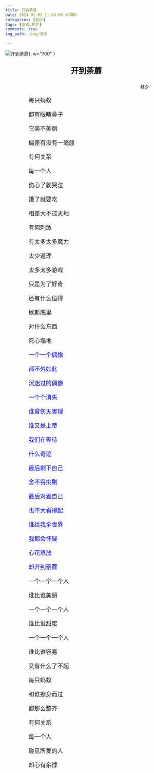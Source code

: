 ```yaml
---
title: 开到荼蘼
date: 2024-01-01 11:00:00 +0800
categories: [音乐]
tags: [歌词,林夕]
comments: true
img_path: /img/音乐

---
```


![开到荼蘼](开到荼蘼.jpg){: w="700" }

<p align="center" style="font-family:微软雅黑;font-size:x-large;font-weight:bold"> 开到荼蘼 </p>

<p align="right" style="padding-right:4em;font-family:微软雅黑"> 林夕 </p>

<p style="text-indent:4em;font-family:宋体;font-size:large"> 每只蚂蚁 </p>

<p style="text-indent:4em;font-family:宋体;font-size:large"> 都有眼睛鼻子 </p>

<p style="text-indent:4em;font-family:宋体;font-size:large"> 它美不美丽 </p>

<p style="text-indent:4em;font-family:宋体;font-size:large"> 偏差有没有一毫厘 </p>

<p style="text-indent:4em;font-family:宋体;font-size:large"> 有何关系 </p>

<p style="text-indent:4em;font-family:宋体;font-size:large"> 每一个人 </p>

<p style="text-indent:4em;font-family:宋体;font-size:large"> 伤心了就哭泣 </p>

<p style="text-indent:4em;font-family:宋体;font-size:large"> 饿了就要吃 </p>

<p style="text-indent:4em;font-family:宋体;font-size:large"> 相差大不过天地 </p>

<p style="text-indent:4em;font-family:宋体;font-size:large"> 有何刺激 </p>

<p style="text-indent:4em;font-family:宋体;font-size:large"> 有太多太多魔力 </p>

<p style="text-indent:4em;font-family:宋体;font-size:large"> 太少道理 </p>

<p style="text-indent:4em;font-family:宋体;font-size:large"> 太多太多游戏 </p>

<p style="text-indent:4em;font-family:宋体;font-size:large"> 只是为了好奇 </p>

<p style="text-indent:4em;font-family:宋体;font-size:large"> 还有什么值得 </p>

<p style="text-indent:4em;font-family:宋体;font-size:large"> 歇斯底里 </p>

<p style="text-indent:4em;font-family:宋体;font-size:large"> 对什么东西 </p>

<p style="text-indent:4em;font-family:宋体;font-size:large"> 死心塌地 </p>

<p style="text-indent:4em;font-family:宋体;font-size:large;color:blue"> 一个一个偶像 </p>

<p style="text-indent:4em;font-family:宋体;font-size:large;color:blue"> 都不外如此 </p>

<p style="text-indent:4em;font-family:宋体;font-size:large;color:blue"> 沉迷过的偶像 </p>

<p style="text-indent:4em;font-family:宋体;font-size:large;color:blue"> 一个个消失 </p>

<p style="text-indent:4em;font-family:宋体;font-size:large;color:blue"> 谁曾伤天害理 </p>

<p style="text-indent:4em;font-family:宋体;font-size:large;color:blue"> 谁又是上帝 </p>

<p style="text-indent:4em;font-family:宋体;font-size:large;color:blue"> 我们在等待 </p>

<p style="text-indent:4em;font-family:宋体;font-size:large;color:blue"> 什么奇迹 </p>

<p style="text-indent:4em;font-family:宋体;font-size:large;color:blue"> 最后剩下自己 </p>

<p style="text-indent:4em;font-family:宋体;font-size:large;color:blue"> 舍不得挑剔 </p>

<p style="text-indent:4em;font-family:宋体;font-size:large;color:blue"> 最后对着自己 </p>

<p style="text-indent:4em;font-family:宋体;font-size:large;color:blue"> 也不大看得起 </p>

<p style="text-indent:4em;font-family:宋体;font-size:large;color:blue"> 谁给我全世界 </p>

<p style="text-indent:4em;font-family:宋体;font-size:large;color:blue"> 我都会怀疑 </p>

<p style="text-indent:4em;font-family:宋体;font-size:large;color:blue"> 心花怒放 </p>

<p style="text-indent:4em;font-family:宋体;font-size:large;color:blue"> 却开到荼蘼 </p>

<p style="text-indent:4em;font-family:宋体;font-size:large"> 一个一个一个人 </p>

<p style="text-indent:4em;font-family:宋体;font-size:large"> 谁比谁美丽 </p>

<p style="text-indent:4em;font-family:宋体;font-size:large"> 一个一个一个人 </p>

<p style="text-indent:4em;font-family:宋体;font-size:large"> 谁比谁甜蜜 </p>

<p style="text-indent:4em;font-family:宋体;font-size:large"> 一个一个一个人 </p>

<p style="text-indent:4em;font-family:宋体;font-size:large"> 谁比谁容易 </p>

<p style="text-indent:4em;font-family:宋体;font-size:large"> 又有什么了不起</p>

<p style="text-indent:4em;font-family:宋体;font-size:large"> 每只蚂蚁 </p>

<p style="text-indent:4em;font-family:宋体;font-size:large"> 和谁擦身而过 </p>

<p style="text-indent:4em;font-family:宋体;font-size:large"> 都那么整齐 </p>

<p style="text-indent:4em;font-family:宋体;font-size:large"> 有何关系 </p>

<p style="text-indent:4em;font-family:宋体;font-size:large"> 每一个人 </p>

<p style="text-indent:4em;font-family:宋体;font-size:large"> 碰见所爱的人 </p>

<p style="text-indent:4em;font-family:宋体;font-size:large"> 却心有余悸 </p>
